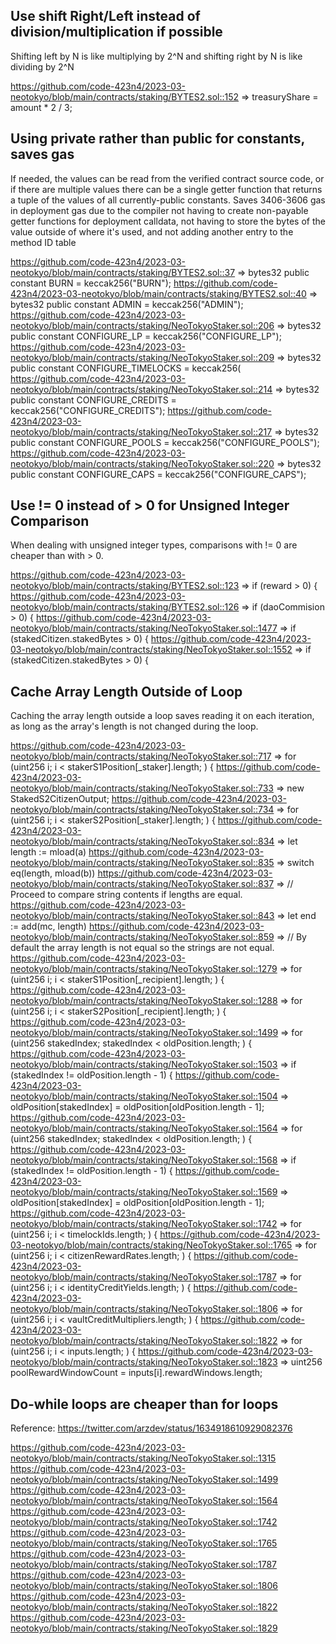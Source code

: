 ## Use shift Right/Left instead of division/multiplication if possible

Shifting left by N is like multiplying by 2^N and shifting right by N is like dividing by 2^N

https://github.com/code-423n4/2023-03-neotokyo/blob/main/contracts/staking/BYTES2.sol::152 => treasuryShare = amount \* 2 / 3;

## Using private rather than public for constants, saves gas

If needed, the values can be read from the verified contract source code, or if there are multiple values there can be a single getter function that returns a tuple of the values of all currently-public constants. Saves 3406-3606 gas in deployment gas due to the compiler not having to create non-payable getter functions for deployment calldata, not having to store the bytes of the value outside of where it's used, and not adding another entry to the method ID table

https://github.com/code-423n4/2023-03-neotokyo/blob/main/contracts/staking/BYTES2.sol::37 => bytes32 public constant BURN = keccak256("BURN");
https://github.com/code-423n4/2023-03-neotokyo/blob/main/contracts/staking/BYTES2.sol::40 => bytes32 public constant ADMIN = keccak256("ADMIN");
https://github.com/code-423n4/2023-03-neotokyo/blob/main/contracts/staking/NeoTokyoStaker.sol::206 => bytes32 public constant CONFIGURE_LP = keccak256("CONFIGURE_LP");
https://github.com/code-423n4/2023-03-neotokyo/blob/main/contracts/staking/NeoTokyoStaker.sol::209 => bytes32 public constant CONFIGURE_TIMELOCKS = keccak256(
https://github.com/code-423n4/2023-03-neotokyo/blob/main/contracts/staking/NeoTokyoStaker.sol::214 => bytes32 public constant CONFIGURE_CREDITS = keccak256("CONFIGURE_CREDITS");
https://github.com/code-423n4/2023-03-neotokyo/blob/main/contracts/staking/NeoTokyoStaker.sol::217 => bytes32 public constant CONFIGURE_POOLS = keccak256("CONFIGURE_POOLS");
https://github.com/code-423n4/2023-03-neotokyo/blob/main/contracts/staking/NeoTokyoStaker.sol::220 => bytes32 public constant CONFIGURE_CAPS = keccak256("CONFIGURE_CAPS");

## Use != 0 instead of > 0 for Unsigned Integer Comparison

When dealing with unsigned integer types, comparisons with != 0 are cheaper than with > 0.

https://github.com/code-423n4/2023-03-neotokyo/blob/main/contracts/staking/BYTES2.sol::123 => if (reward > 0) {
https://github.com/code-423n4/2023-03-neotokyo/blob/main/contracts/staking/BYTES2.sol::126 => if (daoCommision > 0) {
https://github.com/code-423n4/2023-03-neotokyo/blob/main/contracts/staking/NeoTokyoStaker.sol::1477 => if (stakedCitizen.stakedBytes > 0) {
https://github.com/code-423n4/2023-03-neotokyo/blob/main/contracts/staking/NeoTokyoStaker.sol::1552 => if (stakedCitizen.stakedBytes > 0) {

## Cache Array Length Outside of Loop

Caching the array length outside a loop saves reading it on each iteration, as long as the array's length is not changed during the loop.

https://github.com/code-423n4/2023-03-neotokyo/blob/main/contracts/staking/NeoTokyoStaker.sol::717 => for (uint256 i; i < stakerS1Position[_staker].length; ) {
https://github.com/code-423n4/2023-03-neotokyo/blob/main/contracts/staking/NeoTokyoStaker.sol::733 => new StakedS2CitizenOutput[](_stakerS2Position[_staker].length);
https://github.com/code-423n4/2023-03-neotokyo/blob/main/contracts/staking/NeoTokyoStaker.sol::734 => for (uint256 i; i < stakerS2Position[_staker].length; ) {
https://github.com/code-423n4/2023-03-neotokyo/blob/main/contracts/staking/NeoTokyoStaker.sol::834 => let length := mload(a)
https://github.com/code-423n4/2023-03-neotokyo/blob/main/contracts/staking/NeoTokyoStaker.sol::835 => switch eq(length, mload(b))
https://github.com/code-423n4/2023-03-neotokyo/blob/main/contracts/staking/NeoTokyoStaker.sol::837 => // Proceed to compare string contents if lengths are equal.
https://github.com/code-423n4/2023-03-neotokyo/blob/main/contracts/staking/NeoTokyoStaker.sol::843 => let end := add(mc, length)
https://github.com/code-423n4/2023-03-neotokyo/blob/main/contracts/staking/NeoTokyoStaker.sol::859 => // By default the array length is not equal so the strings are not equal.
https://github.com/code-423n4/2023-03-neotokyo/blob/main/contracts/staking/NeoTokyoStaker.sol::1279 => for (uint256 i; i < stakerS1Position[_recipient].length; ) {
https://github.com/code-423n4/2023-03-neotokyo/blob/main/contracts/staking/NeoTokyoStaker.sol::1288 => for (uint256 i; i < stakerS2Position[_recipient].length; ) {
https://github.com/code-423n4/2023-03-neotokyo/blob/main/contracts/staking/NeoTokyoStaker.sol::1499 => for (uint256 stakedIndex; stakedIndex < oldPosition.length; ) {
https://github.com/code-423n4/2023-03-neotokyo/blob/main/contracts/staking/NeoTokyoStaker.sol::1503 => if (stakedIndex != oldPosition.length - 1) {
https://github.com/code-423n4/2023-03-neotokyo/blob/main/contracts/staking/NeoTokyoStaker.sol::1504 => oldPosition[stakedIndex] = oldPosition[oldPosition.length - 1];
https://github.com/code-423n4/2023-03-neotokyo/blob/main/contracts/staking/NeoTokyoStaker.sol::1564 => for (uint256 stakedIndex; stakedIndex < oldPosition.length; ) {
https://github.com/code-423n4/2023-03-neotokyo/blob/main/contracts/staking/NeoTokyoStaker.sol::1568 => if (stakedIndex != oldPosition.length - 1) {
https://github.com/code-423n4/2023-03-neotokyo/blob/main/contracts/staking/NeoTokyoStaker.sol::1569 => oldPosition[stakedIndex] = oldPosition[oldPosition.length - 1];
https://github.com/code-423n4/2023-03-neotokyo/blob/main/contracts/staking/NeoTokyoStaker.sol::1742 => for (uint256 i; i < timelockIds.length; ) {
https://github.com/code-423n4/2023-03-neotokyo/blob/main/contracts/staking/NeoTokyoStaker.sol::1765 => for (uint256 i; i < citizenRewardRates.length; ) {
https://github.com/code-423n4/2023-03-neotokyo/blob/main/contracts/staking/NeoTokyoStaker.sol::1787 => for (uint256 i; i < identityCreditYields.length; ) {
https://github.com/code-423n4/2023-03-neotokyo/blob/main/contracts/staking/NeoTokyoStaker.sol::1806 => for (uint256 i; i < vaultCreditMultipliers.length; ) {
https://github.com/code-423n4/2023-03-neotokyo/blob/main/contracts/staking/NeoTokyoStaker.sol::1822 => for (uint256 i; i < inputs.length; ) {
https://github.com/code-423n4/2023-03-neotokyo/blob/main/contracts/staking/NeoTokyoStaker.sol::1823 => uint256 poolRewardWindowCount = inputs[i].rewardWindows.length;

## Do-while loops are cheaper than for loops

Reference: https://twitter.com/arzdev/status/1634918610929082376


https://github.com/code-423n4/2023-03-neotokyo/blob/main/contracts/staking/NeoTokyoStaker.sol::1315
https://github.com/code-423n4/2023-03-neotokyo/blob/main/contracts/staking/NeoTokyoStaker.sol::1499
https://github.com/code-423n4/2023-03-neotokyo/blob/main/contracts/staking/NeoTokyoStaker.sol::1564
https://github.com/code-423n4/2023-03-neotokyo/blob/main/contracts/staking/NeoTokyoStaker.sol::1742
https://github.com/code-423n4/2023-03-neotokyo/blob/main/contracts/staking/NeoTokyoStaker.sol::1765
https://github.com/code-423n4/2023-03-neotokyo/blob/main/contracts/staking/NeoTokyoStaker.sol::1787
https://github.com/code-423n4/2023-03-neotokyo/blob/main/contracts/staking/NeoTokyoStaker.sol::1806
https://github.com/code-423n4/2023-03-neotokyo/blob/main/contracts/staking/NeoTokyoStaker.sol::1822
https://github.com/code-423n4/2023-03-neotokyo/blob/main/contracts/staking/NeoTokyoStaker.sol::1829


